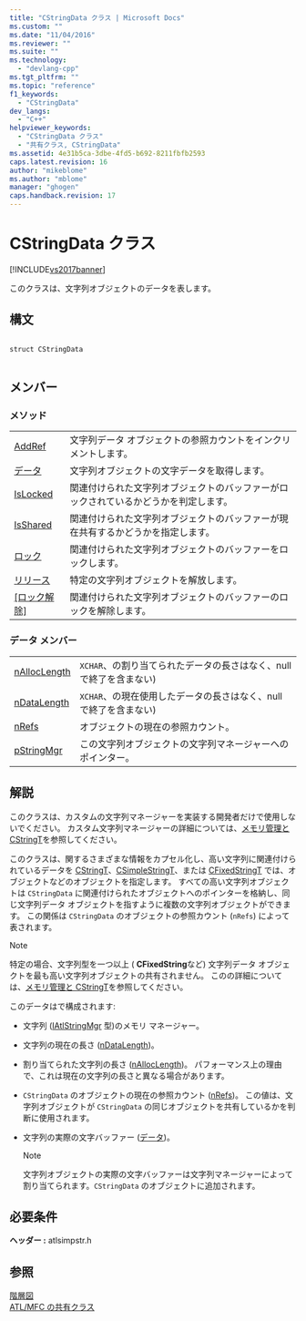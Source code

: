 ```yaml
---
title: "CStringData クラス | Microsoft Docs"
ms.custom: ""
ms.date: "11/04/2016"
ms.reviewer: ""
ms.suite: ""
ms.technology: 
  - "devlang-cpp"
ms.tgt_pltfrm: ""
ms.topic: "reference"
f1_keywords: 
  - "CStringData"
dev_langs: 
  - "C++"
helpviewer_keywords: 
  - "CStringData クラス"
  - "共有クラス, CStringData"
ms.assetid: 4e31b5ca-3dbe-4fd5-b692-8211fbfb2593
caps.latest.revision: 16
author: "mikeblome"
ms.author: "mblome"
manager: "ghogen"
caps.handback.revision: 17
---
```

# CStringData クラス
[!INCLUDE[vs2017banner](../../assembler/inline/includes/vs2017banner.md)]

このクラスは、文字列オブジェクトのデータを表します。  
  
## 構文  
  
```  
  
struct CStringData  
  
```  
  
## メンバー  
  
### メソッド  
  
|||  
|-|-|  
|[AddRef](../Topic/CStringData::AddRef.md)|文字列データ オブジェクトの参照カウントをインクリメントします。|  
|[データ](../Topic/CStringData::data.md)|文字列オブジェクトの文字データを取得します。|  
|[IsLocked](../Topic/CStringData::IsLocked.md)|関連付けられた文字列オブジェクトのバッファーがロックされているかどうかを判定します。|  
|[IsShared](../Topic/CStringData::IsShared.md)|関連付けられた文字列オブジェクトのバッファーが現在共有するかどうかを指定します。|  
|[ロック](../Topic/CStringData::Lock.md)|関連付けられた文字列オブジェクトのバッファーをロックします。|  
|[リリース](../Topic/CStringData::Release.md)|特定の文字列オブジェクトを解放します。|  
|[&#91;ロック解除&#93;](../Topic/CStringData::Unlock.md)|関連付けられた文字列オブジェクトのバッファーのロックを解除します。|  
  
### データ メンバー  
  
|||  
|-|-|  
|[nAllocLength](../Topic/CStringData::nAllocLength.md)|`XCHAR`、の割り当てられたデータの長さはなく、null で終了を含まない\)|  
|[nDataLength](../Topic/CStringData::nDataLength.md)|`XCHAR`、の現在使用したデータの長さはなく、null で終了を含まない\)|  
|[nRefs](../Topic/CStringData::nRefs.md)|オブジェクトの現在の参照カウント。|  
|[pStringMgr](../Topic/CStringData::pStringMgr.md)|この文字列オブジェクトの文字列マネージャーへのポインター。|  
  
## 解説  
 このクラスは、カスタムの文字列マネージャーを実装する開発者だけで使用しないでください。  カスタム文字列マネージャーの詳細については、[メモリ管理と CStringT](../../atl-mfc-shared/memory-management-with-cstringt.md)を参照してください。  
  
 このクラスは、関するさまざまな情報をカプセル化し、高い文字列に関連付けられているデータを [CStringT](../../atl-mfc-shared/reference/cstringt-class.md)、[CSimpleStringT](../../atl-mfc-shared/reference/csimplestringt-class.md)、または [CFixedStringT](../../atl-mfc-shared/reference/cfixedstringt-class.md) では、オブジェクトなどのオブジェクトを指定します。  すべての高い文字列オブジェクトは `CStringData` に関連付けられたオブジェクトへのポインターを格納し、同じ文字列データ オブジェクトを指すように複数の文字列オブジェクトができます。  この関係は `CStringData` のオブジェクトの参照カウント \(`nRefs`\) によって表されます。  
  
> [!NOTE]
>  特定の場合、文字列型を一つ以上 \( **CFixedString**など\) 文字列データ オブジェクトを最も高い文字列オブジェクトの共有されません。  このの詳細については、[メモリ管理と CStringT](../../atl-mfc-shared/memory-management-with-cstringt.md)を参照してください。  
  
 このデータはで構成されます:  
  
-   文字列 \([IAtlStringMgr](../Topic/IAtlStringMgr%20Class.md) 型\)のメモリ マネージャー。  
  
-   文字列の現在の長さ \([nDataLength](../Topic/CStringData::nDataLength.md)\)。  
  
-   割り当てられた文字列の長さ \([nAllocLength](../Topic/CStringData::nAllocLength.md)\)。  パフォーマンス上の理由で、これは現在の文字列の長さと異なる場合があります。  
  
-   `CStringData` のオブジェクトの現在の参照カウント \([nRefs](../Topic/CStringData::nRefs.md)\)。  この値は、文字列オブジェクトが `CStringData` の同じオブジェクトを共有しているかを判断に使用されます。  
  
-   文字列の実際の文字バッファー \([データ](../Topic/CStringData::data.md)\)。  
  
    > [!NOTE]
    >  文字列オブジェクトの実際の文字バッファーは文字列マネージャーによって割り当てられます。`CStringData` のオブジェクトに追加されます。  
  
## 必要条件  
 **ヘッダー :** atlsimpstr.h  
  
## 参照  
 [階層図](../../mfc/hierarchy-chart.md)   
 [ATL\/MFC の共有クラス](../../atl-mfc-shared/atl-mfc-shared-classes.md)